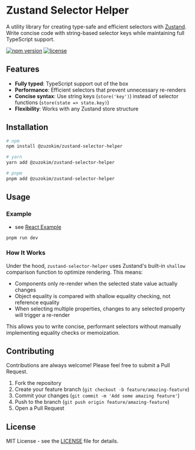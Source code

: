 # Zustand Selector Helper

A utility library for creating type-safe and efficient selectors with [Zustand](https://github.com/pmndrs/zustand). Write concise code with string-based selector keys while maintaining full TypeScript support.

[![npm version](https://img.shields.io/npm/v/@zuzokim/zustand-selector-helper.svg)](https://www.npmjs.com/package/@zuzokim/zustand-selector-helper)
[![license](https://img.shields.io/npm/l/@zuzokim/zustand-selector-helper.svg)](https://github.com/zuzokim/zustand-selector-helper/blob/main/packages/zustand-selector-helper/LICENSE)

## Features

- **Fully typed**: TypeScript support out of the box
- **Performance**: Efficient selectors that prevent unnecessary re-renders
- **Concise syntax**: Use string keys (`store('key')`) instead of selector functions (`store(state => state.key)`)
- **Flexibility**: Works with any Zustand store structure

## Installation

```bash
# npm
npm install @zuzokim/zustand-selector-helper

# yarn
yarn add @zuzokim/zustand-selector-helper

# pnpm
pnpm add @zuzokim/zustand-selector-helper
```

## Usage

### Example

- see [React Example](https://github.com/zuzokim/zustand-selector-helper/blob/main/examples/react-example/src/App.tsx)

```bash
pnpm run dev
```

### How It Works

Under the hood, `zustand-selector-helper` uses Zustand's built-in `shallow` comparison function to optimize rendering. This means:

- Components only re-render when the selected state value actually changes
- Object equality is compared with shallow equality checking, not reference equality
- When selecting multiple properties, changes to any selected property will trigger a re-render

This allows you to write concise, performant selectors without manually implementing equality checks or memoization.

## Contributing

Contributions are always welcome! Please feel free to submit a Pull Request.

1. Fork the repository
2. Create your feature branch (`git checkout -b feature/amazing-feature`)
3. Commit your changes (`git commit -m 'Add some amazing feature'`)
4. Push to the branch (`git push origin feature/amazing-feature`)
5. Open a Pull Request

## License

MIT License - see the [LICENSE](./LICENSE) file for details.
